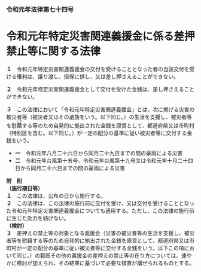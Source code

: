 ### 令和元年法律第七十四号  
# 令和元年特定災害関連義援金に係る差押禁止等に関する法律  
  
**１**　令和元年特定災害関連義援金の交付を受けることとなった者の当該交付を受ける権利は、譲り渡し、担保に供し、又は差し押さえることができない。  
  
**２**　令和元年特定災害関連義援金として交付を受けた金銭は、差し押さえることができない。  
  
**３**　この法律において「令和元年特定災害関連義援金」とは、次に掲げる災害の被災者等（被災者又はその遺族をいう。以下同じ。）の生活を支援し、被災者等を慰<ruby>藉<rt>しや</rt></ruby>する等のため自発的に拠出された金銭を原資として、都道府県又は市町村（特別区を含む。以下同じ。）が一定の配分の基準に従い被災者等に交付する金銭をいう。  
* **一**　令和元年八月二十六日から同月二十九日までの間の豪雨による災害  
* **二**　令和元年台風第十五号、令和元年台風第十九号又は令和元年十月二十四日から同月二十六日までの間の豪雨による災害  
  
**附　則**  
**（施行期日等）**  
**１**　この法律は、公布の日から施行する。  
**２**　この法律は、この法律の施行前に交付を受け、又は交付を受けることとなった令和元年特定災害関連義援金についても適用する。ただし、この法律の施行前に生じた効力を妨げない。  
**（検討）**  
**３**　差押えの禁止等の対象となる義援金（災害の被災者等の生活を支援し、被災者等を慰藉する等のため自発的に拠出された金銭を原資として、都道府県又は市町村が一定の配分の基準に従い被災者等に交付する金銭をいう。以下この項において同じ。）の範囲その他の義援金の差押えの禁止等の在り方については、速やかに検討が加えられ、その結果に基づいて必要な措置が講ぜられるものとする。  
  
